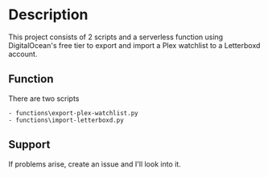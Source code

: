 # Description

This project consists of 2 scripts and a serverless function using DigitalOcean's free tier to export and import a Plex watchlist to a Letterboxd account.


## Function

There are two scripts

```
- functions\export-plex-watchlist.py
- functions\import-letterboxd.py

```

## Support

If problems arise, create an issue and I'll look into it.
